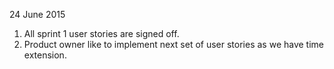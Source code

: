 24 June 2015

1. All sprint 1 user stories are signed off.
2. Product owner like to implement next set of user stories as we have time extension.
